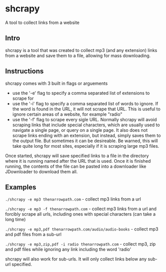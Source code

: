 # shcrapy

A tool to collect links from a website

## Intro

shcrapy is a tool that was created to collect mp3 (and any extension) links from a website and save them to a file, allowing for mass downloading.

## Instructions

shcrapy comes with 3 built in flags or arguements
- use the '-e' flag to specify a comma separated list of extensions to scrape for
- use the '-i' flag to specify a comma separated list of words to ignore. If the word is found in the URL, it will not scrape that URL. This is useful to ignore certain areas of a website, for example "radio"
- use the '-f' flag to scrape every sigle URL. Normally shcrapy will avoid scraping links that include special characters, which are usually used to navigate a single page, or query on a single page. It also does not scrape links ending with an extension, but instead, simply saves them to the output file. But sometimes it can be desireable. Be warned, this will take quite long for most sites, especially if it is scraping large mp3 files.

Once started, shcrapy will save specified links to a file in the directory where it is running named after the URL that is used. Once it is finished running, the contents of the file can be pasted into a downloader like JDownloader to download them all.

## Examples

`./shcrapy -e mp3 thenarrowpath.com` - collect mp3 links from a url

`./shcrapy -e mp3 -f thenarrowpath.com` - collect mp3 links from a url and forcibly scrape all urls, including ones with special characters (can take a long time)

`./shcrapy -e mp3,pdf thenarrowpath.com/audio/audio-books` - collect mp3 and pdf files from a sub-url

`./shcrapy -e mp3,zip,pdf -i radio thenarrowpath.com` - collect mp3, zip and pdf files while ignoring any link including the word 'radio'

shcrapy will also work for sub-urls. It will only collect links below any sub-url specified.
